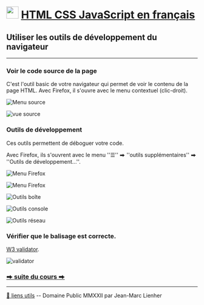 # <img src="../../logo.svg" height="32"> [HTML CSS JavaScript en français](https://jeanmarclienher.github.io/htmlcssjavascript/)

## Utiliser les outils de développement du navigateur

***

### Voir le code source de la page

C'est l'outil basic de votre navigateur qui permet de voir le contenu de la page HTML.
Avec Firefox, il s'ouvre avec le menu contextuel (clic-droit).


![Menu source](../../img/menu_source.png)


![vue source](../../img/vue_source.png)


### Outils de développement


Ces outils permettent de déboguer votre code.


Avec Firefox, ils s'ouvrent avec le menu ''&#9776;'' &#x2B95; ''outils supplémentaires'' &#x2B95; ''Outils de développement...''.


![Menu Firefox](../../img/menu_firefox.png)


![Menu Firefox](../../img/menu_dev.png)


![Outils boîte](../../img/outils_boite.png)


![Outils console](../../img/outils_console.png)


![Outils réseau](../../img/outils_reseau.png)


### Vérifier que le balisage est correcte.

[W3 validator](https://validator.w3.org/#validate_by_input).



![validator](../../img/validator.png)


### [&#x2B95; suite du cours &#x2B95;](../004/) 

***

[&#x1F517; liens utils](../900/) -- Domaine Public MMXXII par Jean-Marc Lienher


